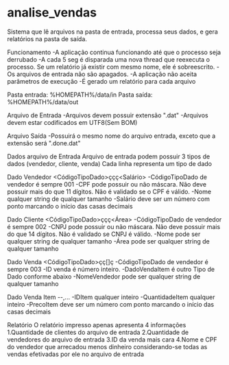 # analise_vendas

Sistema que lê arquivos na pasta de entrada, processa seus dados, e gera relatórios na pasta de saída.

Funcionamento
-A aplicação continua funcionando até que o processo seja derrubado
-A cada 5 seg é disparada uma nova thread que reexecuta o processo. Se um relatório já existir com mesmo nome, ele é sobreescrito.
-Os arquivos de entrada não são apagados.
-A aplicação não aceita parâmetros de execução
-É gerado um relatório para cada arquivo


Pasta entrada: %HOMEPATH%/data/in
Pasta saída: %HOMEPATH%/data/out

Arquivo de Entrada
-Arquivos devem possuir extensão ".dat"
-Arquivos devem estar codificados em UTF8(Sem BOM)

Arquivo Saída
-Possuirá o mesmo nome do arquivo entrada, exceto que a extensão será ".done.dat"


Dados arquivo de Entrada
Arquivo de entrada podem possuir 3 tipos de dados (vendedor, cliente, venda)
Cada linha representa um tipo de dado

Dado Vendedor <CódigoTipoDado>ç<CPF>ç<Nome>ç<Salário>
-CódigoTipoDado de vendedor é sempre 001
-CPF pode possuir ou não máscara. Não deve possuir mais do que 11 dígitos. Não é validado se o CPF é válido.
-Nome qualquer string de qualquer tamanho
-Salário deve ser um número com ponto marcando o início das casas decimais

Dado Cliente <CódigoTipoDado>ç<CNPJ>ç<Nome>ç<Área>
-CódigoTipoDado de vendedor é sempre 002
-CNPJ pode possuir ou não máscara. Não deve possuir mais do que 14 dígitos. Não é validado se CNPJ é válido.
-Nome pode ser qualquer string de qualquer tamanho
-Área pode ser qualquer string de qualquer tamanho

Dado Venda <CódigoTipoDado>ç<IDVenda>ç[<DadoVendaItem>]ç<NomeVendedor>
-CódigoTipoDado de vendedor é sempre 003
-ID venda é número inteiro.
-DadoVendaItem é outro Tipo de Dado conforme abaixo
-NomeVendedor pode ser qualquer string de qualquer tamanho

Dado Venda Item <IDItem>-<QuantidadeItem>-<PrecoItem>,...
-IDItem qualquer inteiro
-QuantidadeItem qualquer inteiro
-PrecoItem deve ser um número com ponto marcando o início das casas decimais


Relatório
O relatório impresso apenas apresenta 4 informações
1.Quantidade de clientes do arquivo de entrada
2.Quantidade de vendedores do arquivo de entrada
3.ID da venda mais cara
4.Nome e CPF do vendedor que arrecadou menos dinheiro considerando-se todas as vendas efetivadas por ele no arquivo de entrada


